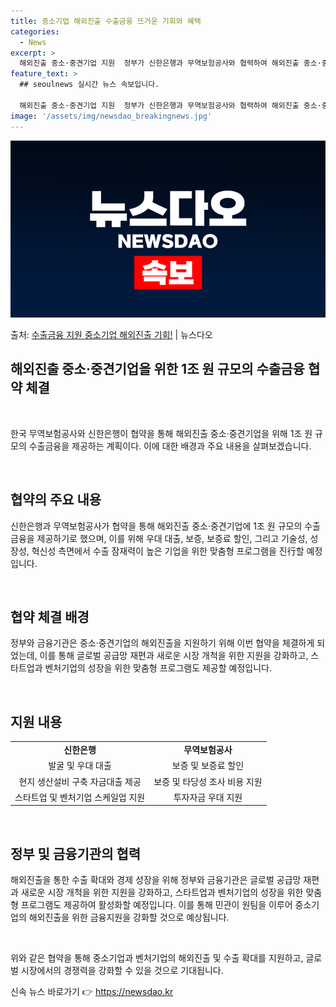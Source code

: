 ```yaml
---
title: 중소기업 해외진출 수출금융 뜨거운 기회와 혜택
categories:
  - News
excerpt: >
  해외진출 중소·중견기업 지원  정부가 신한은행과 무역보험공사와 협력하여 해외진출 중소·중견기업에 1조 원 규…
feature_text: >
  ## seoulnews 실시간 뉴스 속보입니다.

  해외진출 중소·중견기업 지원  정부가 신한은행과 무역보험공사와 협력하여 해외진출 중소·중견기업에 1조 원 규…
image: '/assets/img/newsdao_breakingnews.jpg'
---
```


![뉴스다오 속보](/assets/img/newsdao_breakingnews.jpg)

<p>출처: <a href="https://newsdao.kr/4272" rel="dofollow">수출금융 지원 중소기업 해외진출 기회!</a> | 뉴스다오</p>

<h2 data-ke-size="size26">해외진출 중소·중견기업을 위한 1조 원 규모의 수출금융 협약 체결</h2>
<p data-ke-size="size16">&nbsp;</p>
한국 무역보험공사와 신한은행이 협약을 통해 해외진출 중소·중견기업을 위해 1조 원 규모의 수출금융을 제공하는 계획이다. 이에 대한 배경과 주요 내용을 살펴보겠습니다.
<p data-ke-size="size16">&nbsp;</p>

<h2 data-ke-size="size24">협약의 주요 내용</h2>
<p data-ke-size="size16">신한은행과 무역보험공사가 협약을 통해 해외진출 중소·중견기업에 1조 원 규모의 수출금융을 제공하기로 했으며, 이를 위해 우대 대출, 보증, 보증료 할인, 그리고 기술성, 성장성, 혁신성 측면에서 수출 잠재력이 높은 기업을 위한 맞춤형 프로그램을 진行할 예정입니다.</p>
<p data-ke-size="size16">&nbsp;</p>

<h2 data-ke-size="size24">협약 체결 배경</h2>
<p data-ke-size="size16">정부와 금융기관은 중소·중견기업의 해외진출을 지원하기 위해 이번 협약을 체결하게 되었는데, 이를 통해 글로벌 공급망 재편과 새로운 시장 개척을 위한 지원을 강화하고, 스타트업과 벤처기업의 성장을 위한 맞춤형 프로그램도 제공할 예정입니다.</p>
<p data-ke-size="size16">&nbsp;</p>

<h2 data-ke-size="size24">지원 내용</h2>
<table>
  <tr>
    <td style="text-align: center; height: 17px;"><b>신한은행</b></td>
    <td style="text-align: center; height: 17px;"><b>무역보험공사</b></td>
  </tr>
  <tr>
    <td style="text-align: center; height: 17px;">발굴 및 우대 대출</td>
    <td style="text-align: center; height: 17px;">보증 및 보증료 할인</td>
  </tr>
  <tr>
    <td style="text-align: center; height: 17px;">현지 생산설비 구축 자금대출 제공</td>
    <td style="text-align: center; height: 17px;">보증 및 타당성 조사 비용 지원</td>
  </tr>
  <tr>
    <td style="text-align: center; height: 17px;">스타트업 및 벤처기업 스케일업 지원</td>
    <td style="text-align: center; height: 17px;">투자자금 우대 지원</td>
  </tr>
</table>
<p data-ke-size="size16">&nbsp;</p>

<h2 data-ke-size="size24">정부 및 금융기관의 협력</h2>
<p data-ke-size="size16">해외진출을 통한 수출 확대와 경제 성장을 위해 정부와 금융기관은 글로벌 공급망 재편과 새로운 시장 개척을 위한 지원을 강화하고, 스타트업과 벤처기업의 성장을 위한 맞춤형 프로그램도 제공하여 활성화할 예정입니다. 이를 통해 민관이 원팀을 이루어 중소기업의 해외진출을 위한 금융지원을 강화할 것으로 예상됩니다.</p>
<p data-ke-size="size16">&nbsp;</p>

위와 같은 협약을 통해 중소기업과 벤처기업의 해외진출 및 수출 확대를 지원하고, 글로벌 시장에서의 경쟁력을 강화할 수 있을 것으로 기대됩니다. 

신속 뉴스 바로가기 👉 <a href="https://newsdao.kr" rel="dofollow">https://newsdao.kr</a>


